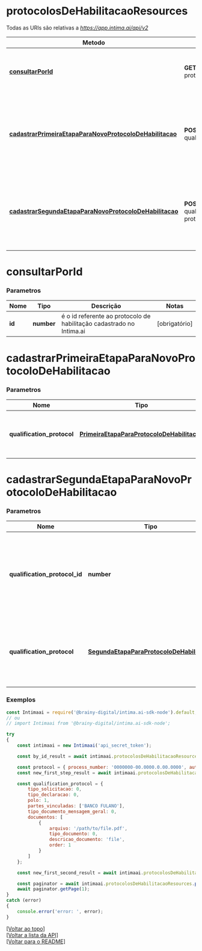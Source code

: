 # **protocolosDeHabilitacaoResources**

Todas as URIs são relativas a *https://app.intima.ai/api/v2*

Metodo | Requisição HTTP | Descrição
------------- | ------------- | -------------
[**consultarPorId**](protocolosDeHabilitacaoResources.md#consultarPorId) | **GET** /process-qualification-protocols/{id} | Visualiza um protocolo de habilitação pelo id
[**cadastrarPrimeiraEtapaParaNovoProtocoloDeHabilitacao**](protocolosDeHabilitacaoResources.md#cadastrarPrimeiraEtapaParaNovoProtocoloDeHabilitacao) | **POST** /actions/process-qualification-protocols | Cadastra um novo protocolo de habilitação, e coleta as informações iniciais para a primeira etapa
[**cadastrarSegundaEtapaParaNovoProtocoloDeHabilitacao**](protocolosDeHabilitacaoResources.md#cadastrarSegundaEtapaParaNovoProtocoloDeHabilitacao) | **POST** /actions/process-qualification-protocols/{qualification_protocol_id} | Finaliza o protoco de habilitação, está é a segunda e ultima etapa do protocolo de habilitação

# **consultarPorId**

### Parametros

Nome | Tipo | Descrição | Notas
------------- | ------------- | ------------- | -------------
**id** | **number**| é o id referente ao protocolo de habilitação cadastrado no Intima.ai | [obrigatório]

# **cadastrarPrimeiraEtapaParaNovoProtocoloDeHabilitacao**

### Parametros

Nome | Tipo | Descrição | Notas
------------- | ------------- | ------------- | -------------
**qualification_protocol** | [**PrimeiraEtapaParaProtocoloDeHabilitacao**](../models/qualification_protocol/PrimeiraEtapaParaProtocoloDeHabilitacao.md) | parametros necessários para a criação de um novo registro | [obrigatório]

# **cadastrarSegundaEtapaParaNovoProtocoloDeHabilitacao**

### Parametros

Nome | Tipo | Descrição | Notas
------------- | ------------- | ------------- | -------------
**qualification_protocol_id** | **number**| é o id referente ao protocolo de habilitação cadastrado no Intima.ai, fornecido na primeira etapa | [obrigatório]
**qualification_protocol** | [**SegundaEtapaParaProtocoloDeHabilitacao**](../models/qualification_protocol/SegundaEtapaParaProtocoloDeHabilitacao.md) | parametros necessários para a segunda e ultima etapa do protocolo de habilitação | [obrigatório]

### Exemplos
```javascript
const Intimaai = require('@brainy-digital/intima.ai-sdk-node').default;
// ou
// import Intimaai from '@brainy-digital/intima.ai-sdk-node';

try
{
    const intimaai = new Intimaai('api_secret_token');

    const by_id_result = await intimaai.protocolosDeHabilitacaoResources.consultarPorId(21);

    const protocol = { process_number: '0000000-00.0000.0.00.0000', auth_id: 1 };
    const new_first_step_result = await intimaai.protocolosDeHabilitacaoResources.cadastrarPrimeiraEtapaParaNovoProtocoloDeHabilitacao(protocol);

    const qualification_protocol = {
        tipo_solicitacao: 0,
        tipo_declaracao: 0,
        polo: 1,
        partes_vinculadas: ['BANCO FULANO'],
        tipo_documento_mensagem_geral: 0,
        documentos: [
            { 
                arquivo: '/path/to/file.pdf', 
                tipo_documento: 0, 
                descricao_documento: 'file', 
                order: 1 
            }
        ]
    };

    const new_first_second_result = await intimaai.protocolosDeHabilitacaoResources.cadastrarSegundaEtapaParaNovoProtocoloDeHabilitacao(4039, qualification_protocol);

    const paginator = await intimaai.protocolosDeHabilitacaoResources.paginate();
    await paginator.getPage(1);
}
catch (error)
{
    console.error('error: ', error);
}
```

[[Voltar ao topo]](#)        
[[Voltar a lista da API]](../../README.md#Documentação-para-os-Endpoints-da-API)    
[[Voltar para o README]](../../README.md#Intima.ai---SDK-NodeJS)
